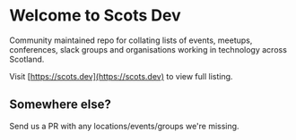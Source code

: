 # Welcome to Scots Dev

Community maintained repo for collating lists of events, meetups, conferences, slack groups and organisations working in technology across Scotland.

Visit [https://scots.dev](https://scots.dev) to view full listing.

## Somewhere else?

Send us a PR with any locations/events/groups we're missing.
